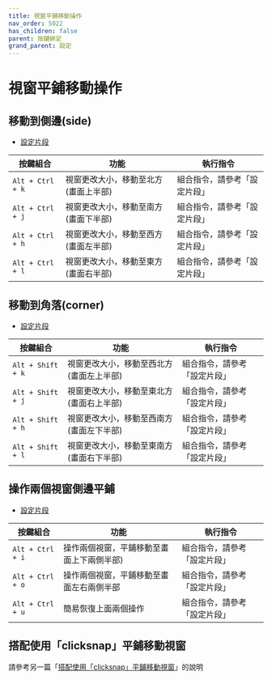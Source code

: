 ```yaml
---
title: 視窗平鋪移動操作
nav_order: 5022
has_children: false
parent: 按鍵綁定
grand_parent: 設定
---
```



# 視窗平鋪移動操作


## 移動到側邊(side)

* [設定片段](https://github.com/samwhelp/note-about-openbox/tree/gh-pages/_demo/config/openbox-config/main/share/gen/openbox-gen-rc/Section/Keybind/WindowTilingMoveSide.php)

| 按鍵組合          | 功能           | 執行指令              |
| ----------------- | -------------- | ---------------------------- |
| `Alt + Ctrl + k` | 視窗更改大小，移動至北方(畫面上半部) | 組合指令，請參考「設定片段」 |
| `Alt + Ctrl + j` | 視窗更改大小，移動至南方(畫面下半部)  | 組合指令，請參考「設定片段」 |
| `Alt + Ctrl + h` | 視窗更改大小，移動至西方(畫面左半部) | 組合指令，請參考「設定片段」  |
| `Alt + Ctrl + l` | 視窗更改大小，移動至東方(畫面右半部) | 組合指令，請參考「設定片段」 |


## 移動到角落(corner)

* [設定片段](https://github.com/samwhelp/note-about-openbox/tree/gh-pages/_demo/config/openbox-config/main/share/gen/openbox-gen-rc/Section/Keybind/WindowTilingMoveCorner.php)


| 按鍵組合          | 功能           | 執行指令              |
| ----------------- | -------------- | ---------------------------- |
| `Alt + Shift + k` | 視窗更改大小，移動至西北方(畫面左上半部) | 組合指令，請參考「設定片段」    |
| `Alt + Shift + j` | 視窗更改大小，移動至東北方(畫面右上半部) | 組合指令，請參考「設定片段」 |
| `Alt + Shift + h` | 視窗更改大小，移動至西南方(畫面左下半部) | 組合指令，請參考「設定片段」 |
| `Alt + Shift + l` | 視窗更改大小，移動至東南方(畫面右下半部) | 組合指令，請參考「設定片段」 |


## 操作兩個視窗側邊平鋪

* [設定片段](https://github.com/samwhelp/note-about-openbox/tree/gh-pages/_demo/config/openbox-config/main/share/gen/openbox-gen-rc/Section/Keybind/WindowTiling.php)


| 按鍵組合          | 功能           | 執行指令              |
| ----------------- | -------------- | ---------------------------- |
| `Alt + Ctrl + i` | 操作兩個視窗，平鋪移動至畫面上下兩側半部) | 組合指令，請參考「設定片段」    |
| `Alt + Ctrl + o` | 操作兩個視窗，平鋪移動至畫面左右兩側半部 | 組合指令，請參考「設定片段」    |
| `Alt + Ctrl + u` | 簡易恢復上面兩個操作 | 組合指令，請參考「設定片段」    |


## 搭配使用「clicksnap」平鋪移動視窗

請參考另一篇「[搭配使用「clicksnap」平鋪移動視窗](https://samwhelp.github.io/note-about-openbox/read/howto/window-tiling-move-by-clicksnap.html)」的說明
